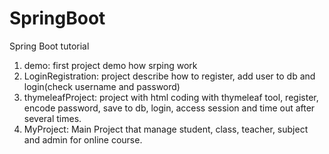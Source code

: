 # SpringBoot
Spring Boot tutorial
1. demo: first project demo how srping work
2. LoginRegistration: project describe how to register, add user to db and login(check username and password)
3. thymeleafProject: project with html coding with thymeleaf tool, register, encode password, save to db, login, access session and time out after several times.
4. MyProject: Main Project that manage student, class, teacher, subject and admin for online course.
